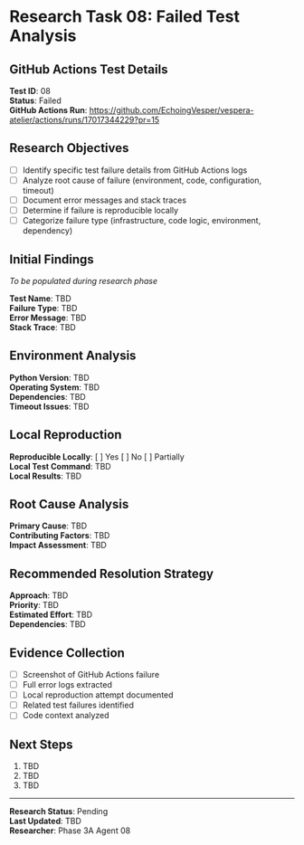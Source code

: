 # Research Task 08: Failed Test Analysis

## GitHub Actions Test Details
**Test ID**: 08  
**Status**: Failed  
**GitHub Actions Run**: https://github.com/EchoingVesper/vespera-atelier/actions/runs/17017344229?pr=15

## Research Objectives
- [ ] Identify specific test failure details from GitHub Actions logs
- [ ] Analyze root cause of failure (environment, code, configuration, timeout)
- [ ] Document error messages and stack traces
- [ ] Determine if failure is reproducible locally
- [ ] Categorize failure type (infrastructure, code logic, environment, dependency)

## Initial Findings
*To be populated during research phase*

**Test Name**: TBD  
**Failure Type**: TBD  
**Error Message**: TBD  
**Stack Trace**: TBD  

## Environment Analysis
**Python Version**: TBD  
**Operating System**: TBD  
**Dependencies**: TBD  
**Timeout Issues**: TBD  

## Local Reproduction
**Reproducible Locally**: [ ] Yes [ ] No [ ] Partially  
**Local Test Command**: TBD  
**Local Results**: TBD  

## Root Cause Analysis
**Primary Cause**: TBD  
**Contributing Factors**: TBD  
**Impact Assessment**: TBD  

## Recommended Resolution Strategy
**Approach**: TBD  
**Priority**: TBD  
**Estimated Effort**: TBD  
**Dependencies**: TBD  

## Evidence Collection
- [ ] Screenshot of GitHub Actions failure
- [ ] Full error logs extracted
- [ ] Local reproduction attempt documented
- [ ] Related test failures identified
- [ ] Code context analyzed

## Next Steps
1. TBD
2. TBD
3. TBD

---
**Research Status**: Pending  
**Last Updated**: TBD  
**Researcher**: Phase 3A Agent 08